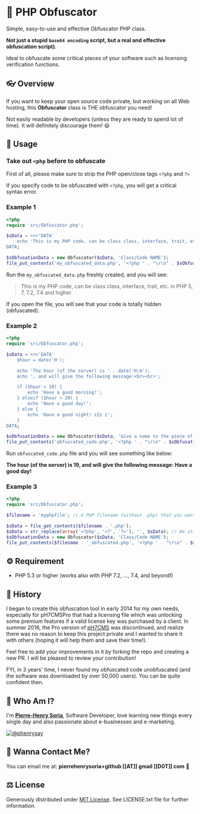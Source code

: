 # 🔐 PHP Obfuscator

Simple, easy-to-use and effective Obfuscator PHP class.

**Not just a stupid `base64 encoding` script, but a real and effective obfuscation script).**

Ideal to obfuscate some critical pieces of your software such as licensing verification functions.


## 👓 Overview 

If you want to keep your open source code private, but working on all Web hosting, this **Obfuscator** class is THE obfuscator you need!

Not easily readable by developers (unless they are ready to spend lot of time). It will definitely discourage them! :smiley:


## 📓 Usage

### Take out `<php` before to obfuscate

First of all, please make sure to strip the PHP open/close tags `<?php` and `?>`

If you specify code to be obfuscated with `<?php`, you will get a critical syntax error.


### Example 1

```php
<?php
require 'src/Obfuscator.php';

$sData = <<<'DATA'
    echo 'This is my PHP code, can be class class, interface, trait, etc. in PHP 5, 7, 7.2, 7.4 and higher.';
DATA;

$sObfusationData = new Obfuscator($sData, 'Class/Code NAME');
file_put_contents('my_obfuscated_data.php', '<?php ' . "\r\n" . $sObfusationData);
```

Run the `my_obfuscated_data.php` freshly created, and you will see:
> This is my PHP code, can be class class, interface, trait, etc. in PHP 5, 7, 7.2, 7.4 and higher.

If you open the file, you will see that your code is totally hidden (obfuscated).


### Example 2

```php
<?php
require 'src/Obfuscator.php';

$sData = <<<'DATA'
    $hour = date('H');

    echo 'The hour (of the server) is ' . date('H:m');
    echo ', and will give the following message:<br><br>';

    if ($hour < 10) {
        echo 'Have a good morning!';
    } elseif ($hour < 20) {
        echo 'Have a good day!';
    } else {
        echo 'Have a good night! zZz z';
    }
DATA;

$sObfusationData = new Obfuscator($sData, 'Give a name to the piece of code you want to obfuscate');
file_put_contents('obfuscated_code.php', '<?php ' . "\r\n" . $sObfusationData);
```

Run `obfuscated_code.php` file and you will see something like below:

**The hour (of the server) is 19, and will give the following message: Have a good day!**


### Example 3

```php
<?php
require 'src/Obfuscator.php';

$filename = 'myphpfile'; // A PHP filename (without .php) that you want to obfuscate

$sData = file_get_contents($filename . '.php');
$sData = str_replace(array('<?php', '<?', '?>'), '', $sData); // We strip the open/close PHP tags
$sObfusationData = new Obfuscator($sData, 'Class/Code NAME');
file_put_contents($filename . '_obfuscated.php', '<?php ' . "\r\n" . $sObfusationData);
```


## ⚙ Requirement

* PHP 5.3 or higher (works also with PHP 7.2, ..., 7.4, and beyond!)


## 📖 History

I began to create this obfuscation tool in early 2014 for my own needs, especially for pH7CMSPro that had a licensing file which was unlocking some premium features if a valid license key was purchased by a client.
In summer 2016, the Pro version of [pH7CMS](https://github.com/pH7Software/pH7-Social-Dating-CMS) was discontinued, and realize there was no reason to keep this project private and I wanted to share it with others (hoping it will help them and save their time!).

Feel free to add your improvements in it by forking the repo and creating a new PR. I will be pleased to review your contribution!


FYI, in 3 years' time, I never found my obfuscated code unobfuscated (and the software was downloaded by over 50,000 users). You can be quite confident then.


## 🤔 Who Am I?

I'm **[Pierre-Henry Soria][author-url]**, Software Developer, love learning new things every single day and also passionate about e-businesses and e-marketing.

[![@phenrysay][twitter-image]][twitter-url]


## 📧 Wanna Contact Me?

You can email me at: **pierrehenrysoria+github [[AT]] gmail [[D0T]] com** 🤗


## ⚖️ License

Generously distributed under [MIT License][license-url]. See LICENSE.txt file for further information.


<!-- GitHub's Markdown reference links -->
[author-url]: https://ph7.me
[license-url]: https://opensource.org/licenses/MIT
[twitter-image]: https://img.shields.io/twitter/url/https/shields.io.svg?style=social
[twitter-url]: https://twitter.com/phenrysay
